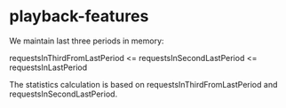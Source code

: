 # playback-features

We maintain last three periods in memory:

requestsInThirdFromLastPeriod  <=  requestsInSecondLastPeriod  <=  requestsInLastPeriod

The statistics calculation is based on requestsInThirdFromLastPeriod and requestsInSecondLastPeriod.
